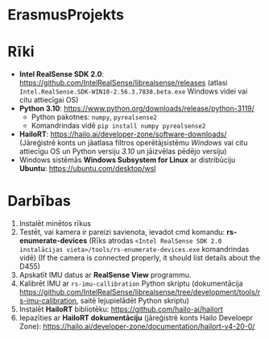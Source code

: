 # ErasmusProjekts

# Rīki
* **Intel RealSense SDK 2.0**: https://github.com/IntelRealSense/librealsense/releases (atlasi `Intel.RealSense.SDK-WIN10-2.56.3.7838.beta.exe` Windows videi vai citu attiecīgai OS)
* **Python 3.10**: https://www.python.org/downloads/release/python-3119/
  * Python pakotnes: `numpy`, `pyrealsense2`
  * Komandrindas vidē `pip install numpy pyrealsense2`
* **HailoRT**: https://hailo.ai/developer-zone/software-downloads/ (Jāreģistrē konts un jāatlasa filtros operētājsistēmu *Windows* vai citu attiecīgu OS un Python versiju *3.10* un jāizvēlas pēdējo versiju)
* Windows sistēmās **Windows Subsystem for Linux** ar distribūciju **Ubuntu**: https://ubuntu.com/desktop/wsl

# Darbības
1. Instalēt minētos rīkus
2. Testēt, vai kamera ir pareizi savienota, ievadot cmd komandu: **rs-enumerate-devices** (Rīks atrodas `<Intel RealSense SDK 2.0 instalācijas vieta>/tools/rs-enumerate-devices.exe` komandrindas vidē) (If the camera is connected properly, it should list details about the D455)
3. Apskatīt IMU datus ar **RealSense View** programmu.
4. Kalibrēt IMU ar `rs-imu-callibration` Python skriptu (dokumentācija https://github.com/IntelRealSense/librealsense/tree/development/tools/rs-imu-calibration, saitē lejupielādēt Python skriptu)
5. Instalēt **HailoRT** bibliotēku: https://github.com/hailo-ai/hailort
6. Iepazīties ar **HailoRT dokumentāciju** (jāreģistrē konts Hailo Develoepr Zone): https://hailo.ai/developer-zone/documentation/hailort-v4-20-0/
